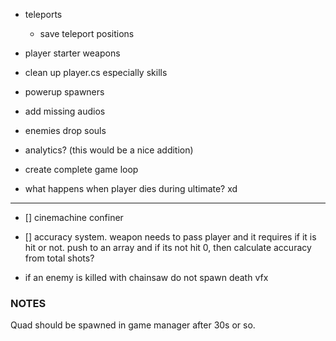 - teleports
  - save teleport positions

- player starter weapons

- clean up player.cs especially skills

- powerup spawners
- add missing audios
- enemies drop souls
- analytics? (this would be a nice addition)
- create complete game loop

- what happens when player dies during ultimate? xd

---

- [] cinemachine confiner
- [] accuracy system. weapon needs to pass player and it requires if it is hit or not.
  push to an array and if its not hit 0, then calculate accuracy from total shots?

- if an enemy is killed with chainsaw do not spawn death vfx


### NOTES

Quad should be spawned in game manager after 30s or so.
